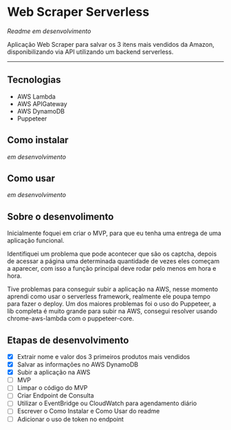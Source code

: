 # Web Scraper Serverless
_Readme em desenvolvimento_

Aplicação Web Scraper para salvar os 3 itens mais vendidos da Amazon, disponibilizando via API utilizando um backend serverless.

***********

## Tecnologias
* AWS Lambda
* AWS APIGateway
* AWS DynamoDB
* Puppeteer

## Como instalar
_em desenvolvimento_

## Como usar
_em desenvolvimento_

## Sobre o desenvolimento
Inicialmente foquei em criar o MVP, para que eu tenha uma entrega de uma aplicação funcional.

Identifiquei um problema que pode acontecer que são os captcha, depois de acessar a página uma determinada quantidade de vezes eles começam a aparecer, com isso a função principal deve rodar pelo menos em hora e hora.

Tive problemas para conseguir subir a aplicação na AWS, nesse momento aprendi como usar o serverless framework, realmente ele poupa tempo para fazer o deploy.
Um dos maiores problemas foi o uso do Puppeteer, a lib completa é muito grande para subir na AWS, consegui resolver usando chrome-aws-lambda com o puppeteer-core.

## Etapas de desenvolvimento
* [X] Extrair nome e valor dos 3 primeiros produtos mais vendidos
* [X] Salvar as informações no  AWS DynamoDB
* [X] Subir a aplicação na AWS
* [ ] MVP
* [ ] Limpar o código do MVP
* [ ] Criar Endpoint de Consulta
* [ ] Utilizar o EventBridge ou CloudWatch para agendamento diário
* [ ] Escrever o Como Instalar e Como Usar do readme
* [ ] Adicionar o uso de token no endpoint
